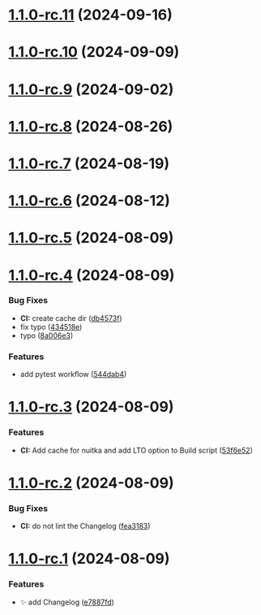 # [1.1.0-rc.11](https://github.com/AnotherStranger/experiment-runner/compare/v1.1.0-rc.10...v1.1.0-rc.11) (2024-09-16)

# [1.1.0-rc.10](https://github.com/AnotherStranger/experiment-runner/compare/v1.1.0-rc.9...v1.1.0-rc.10) (2024-09-09)

# [1.1.0-rc.9](https://github.com/AnotherStranger/experiment-runner/compare/v1.1.0-rc.8...v1.1.0-rc.9) (2024-09-02)

# [1.1.0-rc.8](https://github.com/AnotherStranger/experiment-runner/compare/v1.1.0-rc.7...v1.1.0-rc.8) (2024-08-26)

# [1.1.0-rc.7](https://github.com/AnotherStranger/experiment-runner/compare/v1.1.0-rc.6...v1.1.0-rc.7) (2024-08-19)

# [1.1.0-rc.6](https://github.com/AnotherStranger/experiment-runner/compare/v1.1.0-rc.5...v1.1.0-rc.6) (2024-08-12)

# [1.1.0-rc.5](https://github.com/AnotherStranger/experiment-runner/compare/v1.1.0-rc.4...v1.1.0-rc.5) (2024-08-09)

# [1.1.0-rc.4](https://github.com/AnotherStranger/experiment-runner/compare/v1.1.0-rc.3...v1.1.0-rc.4) (2024-08-09)


### Bug Fixes

* **CI:** create cache dir ([db4573f](https://github.com/AnotherStranger/experiment-runner/commit/db4573f6b190c5a3637c10f3b9402aefc4076048))
* fix typo ([434518e](https://github.com/AnotherStranger/experiment-runner/commit/434518e4c3a9e41f5c463bc2fcc8fc0cfb31a0a0))
* typo ([8a006e3](https://github.com/AnotherStranger/experiment-runner/commit/8a006e3a00fe6c6a4b1dfcbc117489ea416ae96a))


### Features

* add pytest workflow ([544dab4](https://github.com/AnotherStranger/experiment-runner/commit/544dab4bea11b6fe23351dae8bd76649cec5d5c0))

# [1.1.0-rc.3](https://github.com/AnotherStranger/experiment-runner/compare/v1.1.0-rc.2...v1.1.0-rc.3) (2024-08-09)


### Features

* **CI:** Add cache for nuitka and add LTO option to Build script ([53f6e52](https://github.com/AnotherStranger/experiment-runner/commit/53f6e52c71a10cabcdc3549282f49406a8dc0c45))

# [1.1.0-rc.2](https://github.com/AnotherStranger/experiment-runner/compare/v1.1.0-rc.1...v1.1.0-rc.2) (2024-08-09)


### Bug Fixes

* **CI:** do not lint the Changelog ([fea3183](https://github.com/AnotherStranger/experiment-runner/commit/fea31830a0595873c2e0cfc53e22a9e06038a94d))

# [1.1.0-rc.1](https://github.com/AnotherStranger/experiment-runner/compare/v1.0.0...v1.1.0-rc.1) (2024-08-09)

### Features

* :sparkles: add Changelog ([e7887fd](https://github.com/AnotherStranger/experiment-runner/commit/e7887fdd05d3c3e514898b09f7f3fca4b1f87d49))
